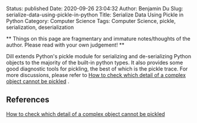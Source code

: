 Status: published
Date: 2020-09-26 23:04:32
Author: Benjamin Du
Slug: serialize-data-using-pickle-in-python
Title: Serialize Data Using Pickle in Python
Category: Computer Science
Tags: Computer Science, pickle, serialization, deserialization

**
Things on this page are fragmentary and immature notes/thoughts of the author.
Please read with your own judgement!
**

Dill extends Python's pickle module for serializing and de-serializing Python objects to the majority of the built-in python types. 
It also provides some good diagnostic tools for pickling, 
the best of which is the pickle trace.
For more discussions,
please refer to
[How to check which detail of a complex object cannot be pickled](https://stackoverflow.com/questions/22233478/how-to-check-which-detail-of-a-complex-object-cannot-be-pickled)
.



## References

[How to check which detail of a complex object cannot be pickled](https://stackoverflow.com/questions/22233478/how-to-check-which-detail-of-a-complex-object-cannot-be-pickled)